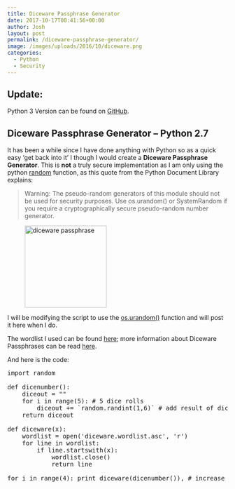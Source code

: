 ```yaml
---
title: Diceware Passphrase Generator
date: 2017-10-17T00:41:56+00:00
author: Josh
layout: post
permalink: /diceware-passphrase-generator/
image: /images/uploads/2016/10/diceware.png
categories:
  - Python
  - Security
---
```

## Update:

Python 3 Version can be found on [GitHub](https://github.com/0x6A6F7368/diceware).

## Diceware Passphrase Generator &#8211; Python 2.7

It has been a while since I have done anything with Python so as a quick easy &#8216;get back into it&#8217; I though I would create a **Diceware Passphrase Generator**. This is **not** a truly secure implementation as I am only using the python <a href="https://docs.python.org/2/library/random.html" target="_blank" rel="noreferrer noopener">random</a> function, as this quote from the Python Document Library explains:

<blockquote class="wp-block-quote">
  <p>
    Warning: The pseudo-random generators of this module should not be used for security purposes. Use os.urandom() or SystemRandom if you require a cryptographically secure pseudo-random number generator.
  </p>
</blockquote>

<div class="wp-block-image">
  <figure class="aligncenter is-resized"><img src="https://joshdawes.com/images/uploads/2016/10/diceware.png" alt="diceware passphrase" class="wp-image-161" width="187" height="187" /></figure>
</div>

I will be modifying the script to use the <a href="https://docs.python.org/2/library/os.html#miscellaneous-functions" target="_blank" rel="noreferrer noopener">os.urandom()</a> function and will post it here when I do.

The wordlist I used can be found <a href="http://world.std.com/%7Ereinhold/diceware.wordlist.asc" target="_blank" rel="noreferrer noopener">here</a>; more information about Diceware Passphrases can be read <a href="http://world.std.com/~reinhold/diceware.html" target="_blank" rel="noreferrer noopener">here</a>.

And here is the code:

<pre class="wp-block-preformatted">import random

def dicenumber():
    diceout = ""
    for i in range(5): # 5 dice rolls
        diceout += `random.randint(1,6)` # add result of dice roll to variable
    return diceout

def diceware(x):
    wordlist = open('diceware.wordlist.asc', 'r')
    for line in wordlist:
        if line.startswith(x):
            wordlist.close()
            return line

for i in range(4): print diceware(dicenumber()), # increase number for longer passphrases</pre>